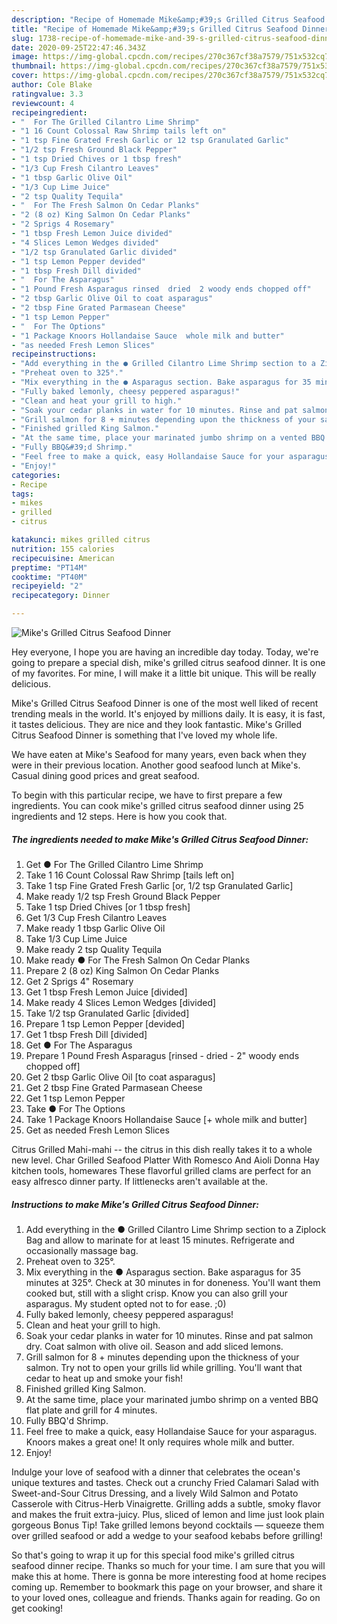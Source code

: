 ```yaml
---
description: "Recipe of Homemade Mike&amp;#39;s Grilled Citrus Seafood Dinner"
title: "Recipe of Homemade Mike&amp;#39;s Grilled Citrus Seafood Dinner"
slug: 1738-recipe-of-homemade-mike-and-39-s-grilled-citrus-seafood-dinner
date: 2020-09-25T22:47:46.343Z
image: https://img-global.cpcdn.com/recipes/270c367cf38a7579/751x532cq70/mikes-grilled-citrus-seafood-dinner-recipe-main-photo.jpg
thumbnail: https://img-global.cpcdn.com/recipes/270c367cf38a7579/751x532cq70/mikes-grilled-citrus-seafood-dinner-recipe-main-photo.jpg
cover: https://img-global.cpcdn.com/recipes/270c367cf38a7579/751x532cq70/mikes-grilled-citrus-seafood-dinner-recipe-main-photo.jpg
author: Cole Blake
ratingvalue: 3.3
reviewcount: 4
recipeingredient:
- "  For The Grilled Cilantro Lime Shrimp"
- "1 16 Count Colossal Raw Shrimp tails left on"
- "1 tsp Fine Grated Fresh Garlic or 12 tsp Granulated Garlic"
- "1/2 tsp Fresh Ground Black Pepper"
- "1 tsp Dried Chives or 1 tbsp fresh"
- "1/3 Cup Fresh Cilantro Leaves"
- "1 tbsp Garlic Olive Oil"
- "1/3 Cup Lime Juice"
- "2 tsp Quality Tequila"
- "  For The Fresh Salmon On Cedar Planks"
- "2 (8 oz) King Salmon On Cedar Planks"
- "2 Sprigs 4 Rosemary"
- "1 tbsp Fresh Lemon Juice divided"
- "4 Slices Lemon Wedges divided"
- "1/2 tsp Granulated Garlic divided"
- "1 tsp Lemon Pepper devided"
- "1 tbsp Fresh Dill divided"
- "  For The Asparagus"
- "1 Pound Fresh Asparagus rinsed  dried  2 woody ends chopped off"
- "2 tbsp Garlic Olive Oil to coat asparagus"
- "2 tbsp Fine Grated Parmasean Cheese"
- "1 tsp Lemon Pepper"
- "  For The Options"
- "1 Package Knoors Hollandaise Sauce  whole milk and butter"
- "as needed Fresh Lemon Slices"
recipeinstructions:
- "Add everything in the ● Grilled Cilantro Lime Shrimp section to a Ziplock Bag and allow to marinate for at least 15 minutes. Refrigerate and occasionally massage bag."
- "Preheat oven to 325°."
- "Mix everything in the ● Asparagus section. Bake asparagus for 35 minutes at 325°. Check at 30 minutes in for doneness. You&#39;ll want them cooked but, still with a slight crisp. Know you can also grill your asparagus. My student opted not to for ease. ;0)"
- "Fully baked lemonly, cheesy peppered asparagus!"
- "Clean and heat your grill to high."
- "Soak your cedar planks in water for 10 minutes. Rinse and pat salmon dry. Coat salmon with olive oil. Season and add sliced lemons."
- "Grill salmon for 8 + minutes depending upon the thickness of your salmon. Try not to open your grills lid while grilling. You&#39;ll want that cedar to heat up and smoke your fish!"
- "Finished grilled King Salmon."
- "At the same time, place your marinated jumbo shrimp on a vented BBQ flat plate and grill for 4 minutes."
- "Fully BBQ&#39;d Shrimp."
- "Feel free to make a quick, easy Hollandaise Sauce for your asparagus. Knoors makes a great one! It only requires whole milk and butter."
- "Enjoy!"
categories:
- Recipe
tags:
- mikes
- grilled
- citrus

katakunci: mikes grilled citrus 
nutrition: 155 calories
recipecuisine: American
preptime: "PT14M"
cooktime: "PT40M"
recipeyield: "2"
recipecategory: Dinner

---
```



![Mike&#39;s Grilled Citrus Seafood Dinner](https://img-global.cpcdn.com/recipes/270c367cf38a7579/751x532cq70/mikes-grilled-citrus-seafood-dinner-recipe-main-photo.jpg)

Hey everyone, I hope you are having an incredible day today. Today, we're going to prepare a special dish, mike&#39;s grilled citrus seafood dinner. It is one of my favorites. For mine, I will make it a little bit unique. This will be really delicious.

Mike&#39;s Grilled Citrus Seafood Dinner is one of the most well liked of recent trending meals in the world. It's enjoyed by millions daily. It is easy, it is fast, it tastes delicious. They are nice and they look fantastic. Mike&#39;s Grilled Citrus Seafood Dinner is something that I've loved my whole life.

We have eaten at Mike&#39;s Seafood for many years, even back when they were in their previous location. Another good seafood lunch at Mike&#39;s. Casual dining good prices and great seafood.


To begin with this particular recipe, we have to first prepare a few ingredients. You can cook mike&#39;s grilled citrus seafood dinner using 25 ingredients and 12 steps. Here is how you cook that.

<!--inarticleads1-->

##### The ingredients needed to make Mike&#39;s Grilled Citrus Seafood Dinner:

1. Get  ● For The Grilled Cilantro Lime Shrimp
1. Take 1 16 Count Colossal Raw Shrimp [tails left on]
1. Take 1 tsp Fine Grated Fresh Garlic [or, 1/2 tsp Granulated Garlic]
1. Make ready 1/2 tsp Fresh Ground Black Pepper
1. Take 1 tsp Dried Chives [or 1 tbsp fresh]
1. Get 1/3 Cup Fresh Cilantro Leaves
1. Make ready 1 tbsp Garlic Olive Oil
1. Take 1/3 Cup Lime Juice
1. Make ready 2 tsp Quality Tequila
1. Make ready  ● For The Fresh Salmon On Cedar Planks
1. Prepare 2 (8 oz) King Salmon On Cedar Planks
1. Get 2 Sprigs 4&#34; Rosemary
1. Get 1 tbsp Fresh Lemon Juice [divided]
1. Make ready 4 Slices Lemon Wedges [divided]
1. Take 1/2 tsp Granulated Garlic [divided]
1. Prepare 1 tsp Lemon Pepper [devided]
1. Get 1 tbsp Fresh Dill [divided]
1. Get  ● For The Asparagus
1. Prepare 1 Pound Fresh Asparagus [rinsed - dried - 2&#34; woody ends chopped off]
1. Get 2 tbsp Garlic Olive Oil [to coat asparagus]
1. Get 2 tbsp Fine Grated Parmasean Cheese
1. Get 1 tsp Lemon Pepper
1. Take  ● For The Options
1. Take 1 Package Knoors Hollandaise Sauce [+ whole milk and butter]
1. Get as needed Fresh Lemon Slices


Citrus Grilled Mahi-mahi -- the citrus in this dish really takes it to a whole new level. Char Grilled Seafood Platter With Romesco And Aioli Donna Hay kitchen tools, homewares These flavorful grilled clams are perfect for an easy alfresco dinner party. If littlenecks aren&#39;t available at the. 

<!--inarticleads2-->

##### Instructions to make Mike&#39;s Grilled Citrus Seafood Dinner:

1. Add everything in the ● Grilled Cilantro Lime Shrimp section to a Ziplock Bag and allow to marinate for at least 15 minutes. Refrigerate and occasionally massage bag.
1. Preheat oven to 325°.
1. Mix everything in the ● Asparagus section. Bake asparagus for 35 minutes at 325°. Check at 30 minutes in for doneness. You&#39;ll want them cooked but, still with a slight crisp. Know you can also grill your asparagus. My student opted not to for ease. ;0)
1. Fully baked lemonly, cheesy peppered asparagus!
1. Clean and heat your grill to high.
1. Soak your cedar planks in water for 10 minutes. Rinse and pat salmon dry. Coat salmon with olive oil. Season and add sliced lemons.
1. Grill salmon for 8 + minutes depending upon the thickness of your salmon. Try not to open your grills lid while grilling. You&#39;ll want that cedar to heat up and smoke your fish!
1. Finished grilled King Salmon.
1. At the same time, place your marinated jumbo shrimp on a vented BBQ flat plate and grill for 4 minutes.
1. Fully BBQ&#39;d Shrimp.
1. Feel free to make a quick, easy Hollandaise Sauce for your asparagus. Knoors makes a great one! It only requires whole milk and butter.
1. Enjoy!


Indulge your love of seafood with a dinner that celebrates the ocean&#39;s unique textures and tastes. Check out a crunchy Fried Calamari Salad with Sweet-and-Sour Citrus Dressing, and a lively Wild Salmon and Potato Casserole with Citrus-Herb Vinaigrette. Grilling adds a subtle, smoky flavor and makes the fruit extra-juicy. Plus, sliced of lemon and lime just look plain gorgeous Bonus Tip! Take grilled lemons beyond cocktails — squeeze them over grilled seafood or add a wedge to your seafood kebabs before grilling! 

So that's going to wrap it up for this special food mike&#39;s grilled citrus seafood dinner recipe. Thanks so much for your time. I am sure that you will make this at home. There is gonna be more interesting food at home recipes coming up. Remember to bookmark this page on your browser, and share it to your loved ones, colleague and friends. Thanks again for reading. Go on get cooking!
